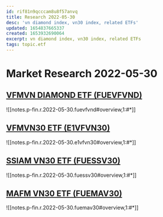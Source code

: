 ```yaml
---
id: rif81n9qcccam8u8f57anvq
title: Research 2022-05-30
desc: 'vn diamond index, vn30 index, related ETFs'
updated: 1654837665337
created: 1653932690064
excerpt: vn diamond index, vn30 index, related ETFs
tags: topic.etf
---
```

# Market Research 2022-05-30

## [VFMVN DIAMOND ETF (FUEVFVND)](https://dragoncapital.com.vn/en/vfmvn-diamond-etf-fund-fuevfdmd/overview/)

![[notes.p-fin.r.2022-05-30.fuevfvnd#overview,1:#*]]

## [VFMVN30 ETF (E1VFVN30)](https://dragoncapital.com.vn/en/etf-vfmvn30-fund-e1vfvn30/etf-overview/)

![[notes.p-fin.r.2022-05-30.e1vfvn30#overview,1:#*]]

## [SSIAM VN30 ETF (FUESSV30)](https://www.ssi.com.vn/en/ssiam/fund-information-ssiam-vn30)

![[notes.p-fin.r.2022-05-30.fuessv30#overview,1:#*]]

## [MAFM VN30 ETF (FUEMAV30)](https://www.masvn.com/en/cate/general-information-1561)

![[notes.p-fin.r.2022-05-30.fuemav30#overview,1:#*]]